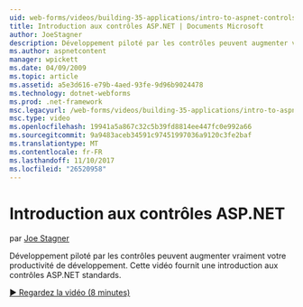```yaml
---
uid: web-forms/videos/building-35-applications/intro-to-aspnet-controls
title: Introduction aux contrôles ASP.NET | Documents Microsoft
author: JoeStagner
description: Développement piloté par les contrôles peuvent augmenter vraiment votre productivité de développement. Cette vidéo fournit une introduction aux contrôles ASP.NET standards.
ms.author: aspnetcontent
manager: wpickett
ms.date: 04/09/2009
ms.topic: article
ms.assetid: a5e3d616-e79b-4aed-93fe-9d96b9024478
ms.technology: dotnet-webforms
ms.prod: .net-framework
msc.legacyurl: /web-forms/videos/building-35-applications/intro-to-aspnet-controls
msc.type: video
ms.openlocfilehash: 19941a5a867c32c5b39fd8814ee447fc0e992a66
ms.sourcegitcommit: 9a9483aceb34591c97451997036a9120c3fe2baf
ms.translationtype: MT
ms.contentlocale: fr-FR
ms.lasthandoff: 11/10/2017
ms.locfileid: "26520958"
---
```

<a name="intro-to-aspnet-controls"></a>Introduction aux contrôles ASP.NET
====================
par [Joe Stagner](https://github.com/JoeStagner)

Développement piloté par les contrôles peuvent augmenter vraiment votre productivité de développement. Cette vidéo fournit une introduction aux contrôles ASP.NET standards.

[&#9654; Regardez la vidéo (8 minutes)](https://channel9.msdn.com/Blogs/ASP-NET-Site-Videos/intro-to-aspnet-controls)
